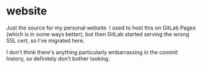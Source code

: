 # website

Just the source for my personal website. I used to host this on GitLab Pages (which is in some ways better), but then GitLab started serving the wrong SSL cert, so I've migrated here.

I don't think there's anything particularly embarrassing in the commit history, so definitely don't bother looking.

